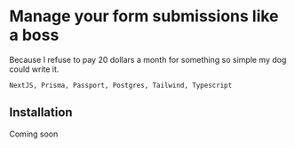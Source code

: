 # Manage your form submissions like a boss

Because I refuse to pay 20 dollars a month for something so simple my dog could write it.

`NextJS, Prisma, Passport, Postgres, Tailwind, Typescript`

## Installation

Coming soon
